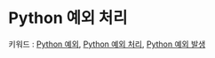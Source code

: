 # Python 예외 처리
키워드 : [Python 예외](https://docs.python.org/3.7/reference/executionmodel.html#exceptions), [Python 예외 처리](https://docs.python.org/3.7/reference/compound_stmts.html#try), [Python 예외 발생](https://docs.python.org/3.7/reference/simple_stmts.html#raise)

